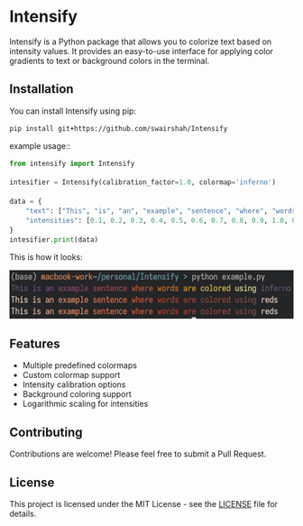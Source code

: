 # Intensify

Intensify is a Python package that allows you to colorize text based on intensity values. It provides an easy-to-use interface for applying color gradients to text or background colors in the terminal.

## Installation

You can install Intensify using pip:

```bash
pip install git+https://github.com/swairshah/Intensify
```

example usage::

```python
from intensify import Intensify

intesifier = Intensify(calibration_factor=1.0, colormap='inferno')

data = {
    "text": ["This", "is", "an", "example", "sentence", "where", "words", "are", "colored", "using", "inferno"],
    "intensities": [0.1, 0.2, 0.3, 0.4, 0.5, 0.6, 0.7, 0.8, 0.9, 1.0, 0.1, 0.0]
}
intesifier.print(data)
```

This is how it looks:

![image](./assets/example.png)


## Features

- Multiple predefined colormaps
- Custom colormap support
- Intensity calibration options
- Background coloring support
- Logarithmic scaling for intensities

## Contributing

Contributions are welcome! Please feel free to submit a Pull Request.

## License

This project is licensed under the MIT License - see the [LICENSE](LICENSE) file for details.